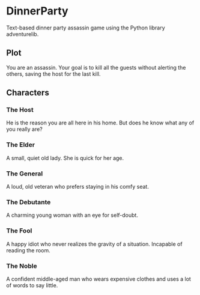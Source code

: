 # DinnerParty
 Text-based dinner party assassin game using the Python library adventurelib.

## Plot
You are an assassin. Your goal is to kill all the guests without alerting the others, saving the host for the last kill.

## Characters

### The Host
He is the reason you are all here in his home. But does he know what any of you really are?
### The Elder
A small, quiet old lady. She is quick for her age.
### The General
A loud, old veteran who prefers staying in his comfy seat.
### The Debutante
A charming young woman with an eye for self-doubt.
### The Fool
A happy idiot who never realizes the gravity of a situation. Incapable of reading the room.
### The Noble
A confident middle-aged man who wears expensive clothes and uses a lot of words to say little.

